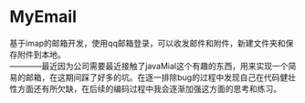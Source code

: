 # MyEmail
基于imap的邮箱开发，使用qq邮箱登录，可以收发邮件和附件，新建文件夹和保存附件到本地。
<br>————最近因为公司需要最近接触了javaMial这个有趣的东西，用来实现一个简易的邮箱，在这期间踩了好多的坑。在逐一排除bug的过程中发现自己在代码健壮性方面还有所欠缺，在后续的编码过程中我会逐渐加强这方面的思考和练习。
